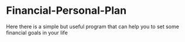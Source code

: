 # Financial-Personal-Plan
Here there is a simple but useful program that can help you to set some financial goals in your life

